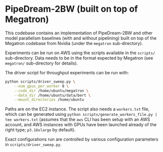 # PipeDream-2BW (built on top of Megatron)

This codebase contains an implementation of PipeDream-2BW and other model parallelism
baselines (with and without pipelining) built on top of the Megatron codebase
from Nvidia (under the `megatron` sub-directory).

Experiments can be run on AWS using the scripts available in the `scripts/`
sub-directory. Data needs to be in the format expected by Megatron (see
`megatron/` sub-directory for details).

The driver script for throughput experiments can be run with:

```bash
python scripts/driver_sweep.py \
    --num_gpus_per_worker 8 \
    --code_dir /home/ubuntu/megatron \
    --data_dir /home/ubuntu/data/bert \
    --mount_directories /home/ubuntu
```

Paths are on the EC2 instance. The script also needs a `workers.txt` file,
which can be generated using `python scripts/generate_workers_file.py | tee
workers.txt` (assumes that the `aws` CLI has been setup with an AWS account,
and AWS instances with GPUs have been launched already of the right type;
`p3.16xlarge` by default).

Exact configurations run are controlled by various configuration parameters
in `scripts/driver_sweep.py`.
